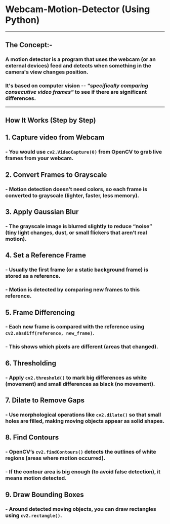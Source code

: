 # Webcam-Motion-Detector (Using Python)
---
## The Concept:-
### A motion detector is a program that uses the webcam (or an external devices) feed and detects when something in the camera's view changes position.
### It's based on computer vision -- *"specifically comparing consecutive video frames"* to see if there are significant differences.
---
## How It Works (Step by Step)
## 1. Capture video from Webcam
### - You would use `cv2.VideoCapture(0)` from OpenCV to grab live frames from your webcam.
## 2. Convert Frames to Grayscale
### - Motion detection doesn’t need colors, so each frame is converted to grayscale (lighter, faster, less memory).
## 3. Apply Gaussian Blur
### - The grayscale image is blurred slightly to reduce “noise” (tiny light changes, dust, or small flickers that aren’t real motion).
## 4. Set a Reference Frame
### - Usually the first frame (or a static background frame) is stored as a reference.
### - Motion is detected by comparing new frames to this reference.
## 5. Frame Differencing
### - Each new frame is compared with the reference using `cv2.absdiff(reference, new_frame)`.
### - This shows which pixels are different (areas that changed).
## 6. Thresholding
### - Apply `cv2.threshold()` to mark big differences as white (movement) and small differences as black (no movement).
## 7. Dilate to Remove Gaps
### - Use morphological operations like `cv2.dilate()` so that small holes are filled, making moving objects appear as solid shapes.
## 8. Find Contours
### - OpenCV’s `cv2.findContours()` detects the outlines of white regions (areas where motion occurred).
### - If the contour area is big enough (to avoid false detection), it means motion detected.
## 9. Draw Bounding Boxes
### - Around detected moving objects, you can draw rectangles using `cv2.rectangle()`.
